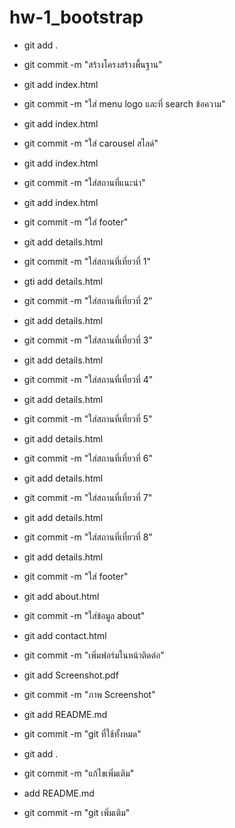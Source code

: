 # hw-1_bootstrap

- git add .
- git commit -m  "สร้างโครงสร้างพื้นฐาน"

- git add index.html
- git commit -m "ใส่ menu logo และที่ search ข้อความ"
- git add index.html
- git commit -m "ใส่ carousel สไลด์"
- git add index.html
- git commit -m "ใส่สถานที่แนะนำ"
- git add index.html
- git commit -m "ใส่ footer"

- git add details.html
- git commit -m "ใส่สถานที่เที่ยวที่ 1"
- gti add details.html
- git commit -m "ใส่สถานที่เที่ยวที่ 2"
- git add details.html
- git commit -m "ใส่สถานที่เที่ยวที่ 3"
- git add details.html
- git commit -m "ใส่สถานที่เที่ยวที่ 4"
- git add details.html
- git commit -m "ใส่สถานที่เที่ยวที่ 5"
- git add details.html
- git commit -m "ใส่สถานที่เที่ยวที่ 6"
- git add details.html
- git commit -m "ใส่สถานที่เที่ยวที่ 7"
- git add details.html
- git commit -m "ใส่สถานที่เที่ยวที่ 8"
- git add details.html
- git commit -m "ใส่ footer"

- git add about.html 
- git commit -m "ใส่ข้อมูล about"

- git add contact.html
- git commit -m "เพิ่มฟอร์มในหน้าติดต่อ"

- git add Screenshot.pdf
- git commit -m "ภาพ Screenshot"

- git add README.md
- git commit -m "git ที่ใช้ทั้งหมด"

- git add .
- git commit -m "แก้ไขเพิ่มเติม"

- add README.md
- git commit -m "git เพิ่มเติม"